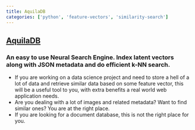 ```yaml
---
title: AquilaDB
categories: ['python', 'feature-vectors', 'similarity-search']
---
```

## [AquilaDB](https://github.com/Aquila-Network/AquilaDB)

### An easy to use Neural Search Engine. Index latent vectors along with JSON metadata and do efficient k-NN search.


* If you are working on a data science project and need to store a hell of a lot of data and retrieve similar data based on some feature vector, this will be a useful tool to you, with extra benefits a real world web application needs.
* Are you dealing with a lot of images and related metadata? Want to find similar ones? You are at the right place.
* If you are looking for a document database, this is not the right place for you.
